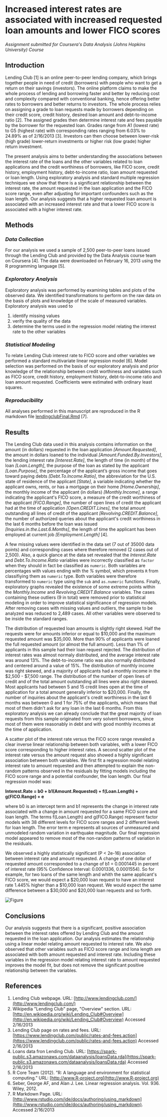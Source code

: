 # **Increased interest rates are associated with increased requested loan amounts and lower FICO scores**

*Assignment submitted for Coursera's Data Analysis (Johns Hopkins University) Course*

## **Introduction**

Lending Club [1] is an online peer-to-peer lending company, which brings together people in need of credit (borrowers) with people who want to get a return on their savings (investors). The online platform claims to make the whole process of lending and borrowing faster and better by reducing cost and complexity compared with conventional banking, hence offering better rates to borrowers and better returns to investors. The whole process relies on assigning a grade to loan requests made by borrowers depending on their credit score, credit history, desired loan amount and debt-to-income ratio [2]. The assigned grades then determine interest rate and fees payable by the borrower for the requested loan. Grades range from A1 (lowest rate) to G5 (highest rate) with corresponding rates ranging from 6.03% to 24.89% as of 2/16/2013 [3]. Investors can then choose between lower-risk (high grade) lower-return investments or higher risk (low grade) higher return investment.

The present analysis aims to better understanding the associations between the interest rate of the loans and the other variables related to loan applications and the credit worthiness of borrowers, like FICO score, credit history, employment history, debt-to-income ratio, loan amount requested or loan length. Using exploratory analysis and standard multiple regression techniques we show that there is a significant relationship between the interest rate, the amount requested in the loan application and the FICO score range, even after adjusting for important confounders such as the loan length. Our analysis suggests that a higher requested loan amount is associated with an increased interest rate and that a lower FICO score is associated with a higher interest rate.       


## **Methods**

### *Data Collection*

For our analysis we used a sample of 2,500 peer-to-peer loans issued through the Lending Club and provided by the Data Analysis course team on Coursera [4]. The data were downloaded on February 16, 2013 using the R programming language [5].

### *Exploratory Analysis*

Exploratory analysis was performed by examining tables and plots of the observed data. We identified transformations to perform on the raw data on the basis of plots and knowledge of the scale of measured variables. Exploratory analysis was used to

1. identify missing values
2. verify the quality of the data
3. determine the terms used in the regression model relating the interest rate to the other variables

### *Statistical Modeling*

To relate Lending Club interest rate to FICO score and other variables we performed a standard multivariate linear regression model [6]. Model selection was performed on the basis of our exploratory analysis and prior knowledge of the relationship between credit worthiness and variables such as FICO score, credit history, employment history, debt-to-income ratio and loan amount requested. Coefficients were estimated with ordinary least squares.

### *Reproducibility*

All analyses performed in this manuscript are reproduced in the R markdown file [lendingclubFinal.Rmd](code/README.md) [7].

## **Results**

The Lending Club data used in this analysis contains information on the amount (in dollars) requested in the loan application *[Amount.Requested]*, the amount in dollars loaned to the individual *[Amount.Funded.By.Investors]*, the lending interest rate *[Interest.Rate]*, the length of time (in month) of the loan *[Loan.Length]*, the purpose of the loan as stated by the applicant *[Loan.Purpose]*, the percentage of the applicant’s gross income that goes toward paying debts *[Debt.To.Income.Ratio]*, the abbreviation for the U.S. state of residence of the applicant *[State]*, a variable indicating whether the applicant owns, rents, or has a mortgage on their home *[Home.Ownership]*, the monthly income of the applicant (in dollars) *[Monthly.Income]*, a range indicating the applicant's FICO score, a measure of the credit worthiness of the applicant *[FICO.Range]*, the number of open lines of credit the applicant had at the time of application *[Open.CREDIT.Lines]*, the total amount outstanding all lines of credit of the applicant *[Revolving.CREDIT.Balance]*, the number of authorized queries about the applicant's credit worthiness in the last 6 months before the loan was issued *[Inquiries.in.the.Last.6.Months]*, the length of time the applicant has been employed at current job *[Employment.Length]* [4].

A few missing values were identified in the data set (7 out of 35000 data points) and corresponding cases where therefore removed (2 cases out of 2,500). Also, a quick glance at the data set revealed that the *Interest.Rate* and *Debt.To.Income.Ratio* variables were incorrectly classified as `factor` when they should in fact be classified as `numeric`. Both variables are percentages with values ending with the *%* symbol, which prevents `R` from classifiying them as `numeric` type. Both variables were therefore transformed to `numeric` type using the `sub`  and `as.numeric` functions.
Finally, exploratory graphs revealed the existence of some extreme points within the *Monthly.Income* and *Revolving.CREDIT.Balance* variables. The cases containing these outliers (9 in total) were removed prior to statistical modeling in order to improve statistical significance of regression models. After removing cases with missing values and outliers, the sample to be analyzed was reduced to 2,489 cases. All other variables were observed to be inside the standard ranges.

The distribution of requested loan amounts is slightly right skewed. Half the requests were for amounts inferior or equal to $10,000 and the maximum requested amount was $35,000. More than 90% of applicants were loaned the full requested amount (or almost the full amount). Less than 1% of applicants in this sample had their loan request rejected. The distribution of interest rates was almost normaly distributed, and the average interest rate was around 13%. The debt-to-income ratio was also normally distributed and centered around a value of 15%. The distribution of monthly income was right skewed, and a majority of applicants had a monthly income in the $2,500 - $7,500 range. The distribution of the number of open lines of credit and of the total amount outstanding all lines were also right skewed. Most applicants had between 5 and 15 credit lines open at the time of application for a total amount generally inferior to $20,000. Finally, the number of inquiries about the applicant's credit worthiness in the last 6 months was between 0 and 1 for 75% of the applicants, which means that most of them didn't ask for any loan in the last 6 months. From this exploratory analysis we can already conclude that the great majority of loan requests from this sample originated from very solvent borrowers, since most of them were reasonably in debt and with good monthly incomes at the time of application.

A scatter plot of the interest rate versus the FICO score range revealed a clear inverse linear relationship between both variables, with a lower FICO score corresponding to higher interest rates. A second scatter plot of the interest rate versus the amount request also showed a highly significant association between both variables. We first fit a regression model relating interest rate to amount requested and then attempted to explain the non-random patterns observed in the residuals by fitting models including the FICO score range and a potential confounder, the loan length. Our final regression model was:

**Interest.Rate  = b0 + b1(Amount.Requested) + f(Loan.Length) + g(FICO.Range) + e**

where b0 is an intercept term and b1 represents the change in interest rate associated with a change in amount requested for a same FICO score and loan length. The terms f(Loan.Length) and g(FICO.Range) represent factor models with 38 different levels for FICO score ranges and 2 different levels for loan length. The error term e represents all sources of unmeasured and unmodeled random variation in earthquake magnitude. Our final regression model appeared to remove most of the non-random patterns of variation in the residuals.

We observed a highly statistically significant (P < 2e-16) association between interest rate and amount requested. A change of one dollar of requested amount corresponded to a change of b1 = 0.0001445 in percent of interest rate (95% Confidence Interval: 0.0001336, 0.0001554). So for example, for two loans of the same length and whith the same applicant's FICO score, we would expect a $20,000 loan request to have an interest rate 1.445% higher than a $10,000 loan request. We would expect the same difference between a $30,000 and $20,000 loan requests and so forth.

![Figure](figures/figures.png)

## **Conclusions**

Our analysis suggests that there is a significant, positive association between the interest rates offered by Lending Club and the amount requested in the loan application. Our analysis estimates the relationship using a linear model relating amount requested to interest rate. We also observed that other variables such as FICO score range and lona length are associated with both amount requested and interest rate. Including these variables in the regression model relating interest rate to amount requested improves the model fit, but does not remove the significant positive relationship between the variables.

## **References**

1. Lending Club webpage. URL: [http://www.lendingclub.com/](http://www.lendingclub.com/)
2. Wikipedia "Lending Club" page, "Overview" section. URL: [http://en.wikipedia.org/wiki/Lending_Club#Overview](http://en.wikipedia.org/wiki/Lending_Club#Overview) Accessed 2/16/2013
3. Lending Club page on rates and fees. URL: [https://www.lendingclub.com/public/rates-and-fees.action](https://www.lendingclub.com/public/rates-and-fees.action) Accessed 2/16/2013
4. Loans data fron Lending Club. URL: [https://spark-public.s3.amazonaws.com/dataanalysis/loansData.rda](https://spark-public.s3.amazonaws.com/dataanalysis/loansData.rda) Accessed 2/16/2013
5. R Core Team (2012). ”R: A language and environment for statistical computing.” URL: [http://www.R-project.org](http://www.R-project.org)
6. Seber, George AF, and Alan J. Lee. Linear regression analysis. Vol. 936. Wiley, 2012.
7. R Markdown Page. URL: [http://www.rstudio.com/ide/docs/authoring/using_markdown](http://www.rstudio.com/ide/docs/authoring/using_markdown). Accessed 2/16/2013
